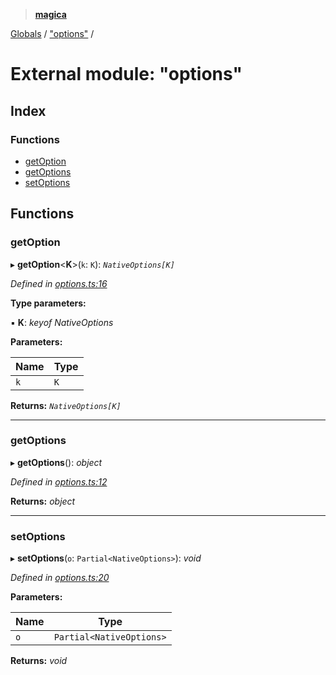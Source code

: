 > **[magica](../README.md)**

[Globals](../README.md) / ["options"](_options_.md) /

# External module: "options"

## Index

### Functions

* [getOption](_options_.md#getoption)
* [getOptions](_options_.md#getoptions)
* [setOptions](_options_.md#setoptions)

## Functions

###  getOption

▸ **getOption**<**K**>(`k`: `K`): *`NativeOptions[K]`*

*Defined in [options.ts:16](https://github.com/cancerberoSgx/magica/blob/c182367/src/options.ts#L16)*

**Type parameters:**

▪ **K**: *keyof NativeOptions*

**Parameters:**

Name | Type |
------ | ------ |
`k` | `K` |

**Returns:** *`NativeOptions[K]`*

___

###  getOptions

▸ **getOptions**(): *object*

*Defined in [options.ts:12](https://github.com/cancerberoSgx/magica/blob/c182367/src/options.ts#L12)*

**Returns:** *object*

___

###  setOptions

▸ **setOptions**(`o`: `Partial<NativeOptions>`): *void*

*Defined in [options.ts:20](https://github.com/cancerberoSgx/magica/blob/c182367/src/options.ts#L20)*

**Parameters:**

Name | Type |
------ | ------ |
`o` | `Partial<NativeOptions>` |

**Returns:** *void*